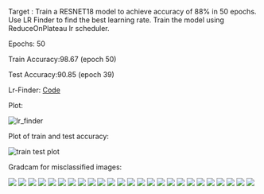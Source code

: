 Target : Train a RESNET18 model to achieve accuracy of 88% in 50 epochs. Use LR Finder to find the best learning rate. Train the model using ReduceOnPlateau lr scheduler.

Epochs: 50

Train Accuracy:98.67 (epoch 50)

Test Accuracy:90.85 (epoch 39)

Lr-Finder: <a href="https://github.com/mshilpaa/EVA4/blob/master/Session%2010/files/lr_finder.py">Code</a>

Plot:

<img src="https://github.com/mshilpaa/EVA4/blob/master/Session%2010/images/lr_finder.png" alt='lr_finder'/>

Plot of train and test accuracy:

<img src="https://github.com/mshilpaa/EVA4/blob/master/Session%2010/images/train_test_plot.png" alt='train test plot'/>

Gradcam for misclassified images:

<img src="https://github.com/mshilpaa/EVA4/blob/master/Session%2010/images/gradcam_0.png"/>
<img src="https://github.com/mshilpaa/EVA4/blob/master/Session%2010/images/gradcam_1.png"/>
<img src="https://github.com/mshilpaa/EVA4/blob/master/Session%2010/images/gradcam_2.png"/>
<img src="https://github.com/mshilpaa/EVA4/blob/master/Session%2010/images/gradcam_3.png"/>
<img src="https://github.com/mshilpaa/EVA4/blob/master/Session%2010/images/gradcam_4.png"/>
<img src="https://github.com/mshilpaa/EVA4/blob/master/Session%2010/images/gradcam_5.png"/>
<img src="https://github.com/mshilpaa/EVA4/blob/master/Session%2010/images/gradcam_6.png"/>
<img src="https://github.com/mshilpaa/EVA4/blob/master/Session%2010/images/gradcam_7.png"/>
<img src="https://github.com/mshilpaa/EVA4/blob/master/Session%2010/images/gradcam_8.png"/>
<img src="https://github.com/mshilpaa/EVA4/blob/master/Session%2010/images/gradcam_9.png"/>
<img src="https://github.com/mshilpaa/EVA4/blob/master/Session%2010/images/gradcam_10.png"/>
<img src="https://github.com/mshilpaa/EVA4/blob/master/Session%2010/images/gradcam_11.png"/>
<img src="https://github.com/mshilpaa/EVA4/blob/master/Session%2010/images/gradcam_12.png"/>
<img src="https://github.com/mshilpaa/EVA4/blob/master/Session%2010/images/gradcam_13.png"/>
<img src="https://github.com/mshilpaa/EVA4/blob/master/Session%2010/images/gradcam_14.png"/>
<img src="https://github.com/mshilpaa/EVA4/blob/master/Session%2010/images/gradcam_15.png"/>
<img src="https://github.com/mshilpaa/EVA4/blob/master/Session%2010/images/gradcam_16.png"/>
<img src="https://github.com/mshilpaa/EVA4/blob/master/Session%2010/images/gradcam_17.png"/>
<img src="https://github.com/mshilpaa/EVA4/blob/master/Session%2010/images/gradcam_18.png"/>
<img src="https://github.com/mshilpaa/EVA4/blob/master/Session%2010/images/gradcam_19.png"/>
<img src="https://github.com/mshilpaa/EVA4/blob/master/Session%2010/images/gradcam_20.png"/>
<img src="https://github.com/mshilpaa/EVA4/blob/master/Session%2010/images/gradcam_21.png"/>
<img src="https://github.com/mshilpaa/EVA4/blob/master/Session%2010/images/gradcam_22.png"/>
<img src="https://github.com/mshilpaa/EVA4/blob/master/Session%2010/images/gradcam_23.png"/>
<img src="https://github.com/mshilpaa/EVA4/blob/master/Session%2010/images/gradcam_24.png"/>




